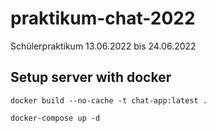 # praktikum-chat-2022 

Schülerpraktikum 13.06.2022 bis 24.06.2022

## Setup server with docker

```
docker build --no-cache -t chat-app:latest .

docker-compose up -d
```

